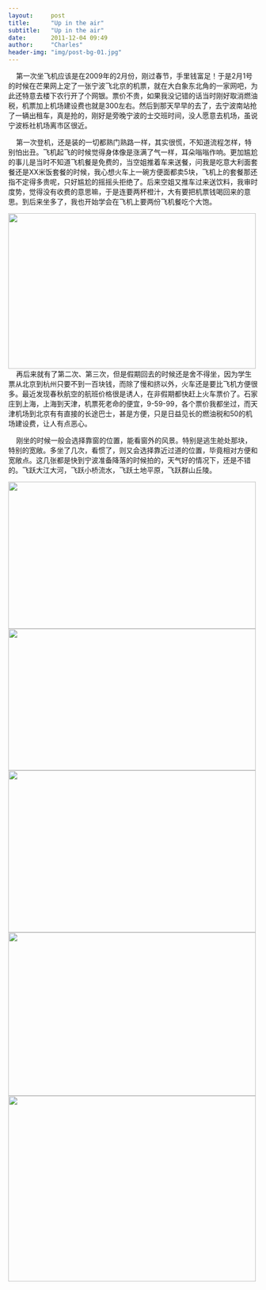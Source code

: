 ```yaml
---
layout:     post
title:      "Up in the air"
subtitle:   "Up in the air"
date:       2011-12-04 09:49
author:     "Charles"
header-img: "img/post-bg-01.jpg"
---
```


&nbsp;&nbsp; &nbsp;第一次坐飞机应该是在2009年的2月份，刚过春节，手里钱富足！于是2月1号的时候在芒果网上定了一张宁波飞北京的机票，就在大白象东北角的一家网吧，为此还特意去楼下农行开了个网银。票价不贵，如果我没记错的话当时刚好取消燃油税，机票加上机场建设费也就是300左右。然后到那天早早的去了，去宁波南站抢了一辆出租车，真是抢的，刚好是旁晚宁波的士交班时间，没人愿意去机场，虽说宁波栎社机场离市区很近。

&nbsp;&nbsp; &nbsp;第一次登机，还是装的一切都熟门熟路一样，其实很慌，不知道流程怎样，特别怕出丑。飞机起飞的时候觉得身体像是涨满了气一样，耳朵嗡嗡作响。更加尴尬的事儿是当时不知道飞机餐是免费的，当空姐推着车来送餐，问我是吃意大利面套餐还是XX米饭套餐的时候，我心想火车上一碗方便面都卖5块，飞机上的套餐那还指不定得多贵呢，只好尴尬的摇摇头拒绝了。后来空姐又推车过来送饮料，我审时度势，觉得没有收费的意思嘛，于是连要两杯橙汁，大有要把机票钱喝回来的意思。到后来坐多了，我也开始学会在飞机上要两份飞机餐吃个大饱。

<img class="aligncenter size-full wp-image-70" title="up-in-the-air-1" src="http://esp4u.org/wp-content/uploads/2011/12/up-in-the-air-1.jpg" alt="" width="500" height="314" />
&nbsp;&nbsp; &nbsp;再后来就有了第二次、第三次，但是假期回去的时候还是舍不得坐，因为学生票从北京到杭州只要不到一百块钱，而除了慢和挤以外，火车还是要比飞机方便很多。最近发现春秋航空的航班价格很是诱人，在非假期都快赶上火车票价了。石家庄到上海，上海到天津，机票死老命的便宜，9-59-99，各个票价我都坐过，而天津机场到北京有有直接的长途巴士，甚是方便，只是日益见长的燃油税和50的机场建设费，让人有点恶心。

&nbsp;&nbsp; &nbsp;刚坐的时候一般会选择靠窗的位置，能看窗外的风景。特别是逃生舱处那块，特别的宽敞。多坐了几次，看惯了，则又会选择靠近过道的位置，毕竟相对方便和宽敞点。这几张都是快到宁波准备降落的时候拍的，天气好的情况下，还是不错的。飞跃大江大河，飞跃小桥流水，飞跃土地平原，飞跃群山丘陵。

<img class="aligncenter size-full wp-image-71" title="up-in-the-air-2" src="http://esp4u.org/wp-content/uploads/2011/12/up-in-the-air-2.jpg" alt="" width="500" height="297" /><img class="aligncenter size-full wp-image-72" title="up-in-the-air-3" src="http://esp4u.org/wp-content/uploads/2011/12/up-in-the-air-3.jpg" alt="" width="500" height="286" /><img class="aligncenter size-full wp-image-73" title="up-in-the-air-4" src="http://esp4u.org/wp-content/uploads/2011/12/up-in-the-air-4.jpg" alt="" width="500" height="327" /><img class="aligncenter size-full wp-image-74" title="up-in-the-air-5" src="http://esp4u.org/wp-content/uploads/2011/12/up-in-the-air-5.jpg" alt="" width="500" height="330" /><img class="aligncenter size-full wp-image-75" title="up-in-the-air-6" src="http://esp4u.org/wp-content/uploads/2011/12/up-in-the-air-6.jpg" alt="" width="500" height="375" />